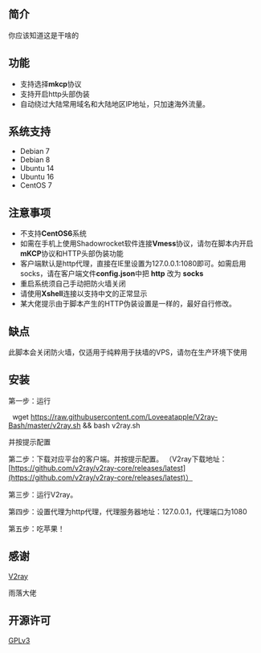 ## 简介 ##

你应该知道这是干啥的

## 功能 ##


- 支持选择**mkcp**协议
- 支持开启http头部伪装
- 自动绕过大陆常用域名和大陆地区IP地址，只加速海外流量。

## 系统支持 ##

- Debian 7
- Debian 8
- Ubuntu 14
- Ubuntu 16
- CentOS 7

## 注意事项 ##

- 不支持**CentOS6**系统
- 如需在手机上使用Shadowrocket软件连接**Vmess**协议，请勿在脚本内开启**mKCP**协议和HTTP头部伪装功能
- 客户端默认是http代理，直接在IE里设置为127.0.0.1:1080即可。如需启用socks，请在客户端文件**config.json**中把 **http** 改为 **socks**
- 重启系统须自己手动把防火墙关闭
- 请使用**Xshell**连接以支持中文的正常显示
- 某大佬提示由于脚本产生的HTTP伪装设置是一样的，最好自行修改。

## 缺点 ##
此脚本会关闭防火墙，仅适用于纯粹用于扶墙的VPS，请勿在生产环境下使用

## 安装 ##
第一步：运行

   wget https://raw.githubusercontent.com/Loveeatapple/V2ray-Bash/master/v2ray.sh && bash v2ray.sh

并按提示配置

第二步：下载对应平台的客户端。并按提示配置。
（V2ray下载地址：[https://github.com/v2ray/v2ray-core/releases/latest](https://github.com/v2ray/v2ray-core/releases/latest)）

第三步：运行V2ray。

第四步：设置代理为http代理，代理服务器地址：127.0.0.1，代理端口为1080

第五步：吃苹果！

## 感谢 ##

[V2ray](https://v2ray.com "V2ray")

雨落大佬

## 开源许可 ##

[GPLv3](https://github.com/FunctionClub/V2ray-Bash/blob/master/LICENSE "GPLV3")
